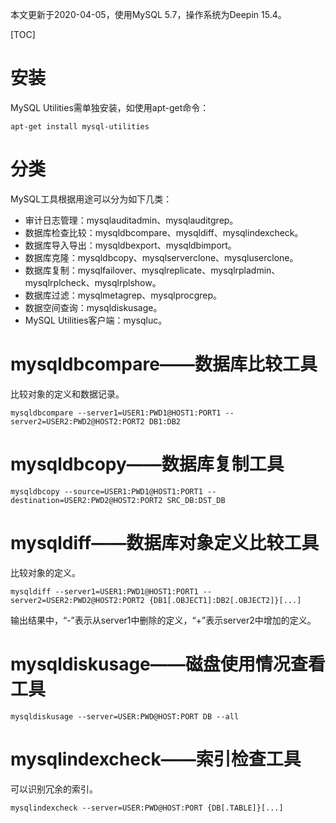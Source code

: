 本文更新于2020-04-05，使用MySQL 5.7，操作系统为Deepin 15.4。

[TOC]

# 安装

MySQL Utilities需单独安装，如使用apt-get命令：

```shell
apt-get install mysql-utilities
```

# 分类

MySQL工具根据用途可以分为如下几类：

* 审计日志管理：mysqlauditadmin、mysqlauditgrep。
* 数据库检查比较：mysqldbcompare、mysqldiff、mysqlindexcheck。
* 数据库导入导出：mysqldbexport、mysqldbimport。
* 数据库克隆：mysqldbcopy、mysqlserverclone、mysqluserclone。
* 数据库复制：mysqlfailover、mysqlreplicate、mysqlrpladmin、mysqlrplcheck、mysqlrplshow。
* 数据库过滤：mysqlmetagrep、mysqlprocgrep。
* 数据空间查询：mysqldiskusage。
* MySQL Utilities客户端：mysqluc。

# mysqldbcompare——数据库比较工具

比较对象的定义和数据记录。

```shell
mysqldbcompare --server1=USER1:PWD1@HOST1:PORT1 --server2=USER2:PWD2@HOST2:PORT2 DB1:DB2
```

# mysqldbcopy——数据库复制工具

```shell
mysqldbcopy --source=USER1:PWD1@HOST1:PORT1 --destination=USER2:PWD2@HOST2:PORT2 SRC_DB:DST_DB
```

# mysqldiff——数据库对象定义比较工具

比较对象的定义。

```shell
mysqldiff --server1=USER1:PWD1@HOST1:PORT1 --server2=USER2:PWD2@HOST2:PORT2 {DB1[.OBJECT1]:DB2[.OBJECT2]}[...]
```

输出结果中，“-”表示从server1中删除的定义，“+”表示server2中增加的定义。

# mysqldiskusage——磁盘使用情况查看工具

```shell
mysqldiskusage --server=USER:PWD@HOST:PORT DB --all
```

# mysqlindexcheck——索引检查工具

可以识别冗余的索引。

```shell
mysqlindexcheck --server=USER:PWD@HOST:PORT {DB[.TABLE]}[...]
```
